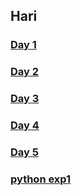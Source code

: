 ## Hari
### [Day 1](https://github.com/Harikrishnankanjingattu/internship/blob/main/day1.md)
### [Day 2](https://github.com/Harikrishnankanjingattu/internship/blob/main/day2.md)
### [Day 3](https://github.com/Harikrishnankanjingattu/internship/blob/main/day4.md)
### [Day 4](https://github.com/Harikrishnankanjingattu/internship/blob/main/day4.md)
### [Day 5](https://github.com/Harikrishnankanjingattu/internship/blob/main/day5.md)
  ### [ python exp1](https://github.com/Harikrishnankanjingattu/internship/blob/main/exp5.py)
       
 
